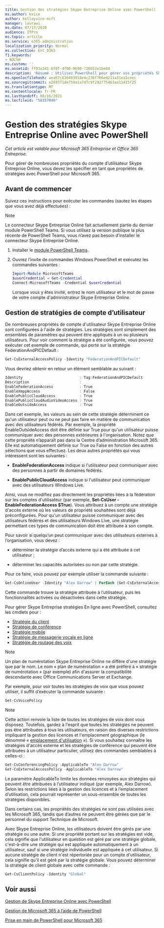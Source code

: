 ```yaml
---
title: Gestion des stratégies Skype Entreprise Online avec PowerShell
ms.author: kvice
author: kelleyvice-msft
manager: laurawi
ms.date: 07/17/2020
audience: ITPro
ms.topic: article
ms.service: o365-administration
localization_priority: Normal
ms.collection: Ent_O365
f1.keywords:
- NOCSH
ms.custom: ''
ms.assetid: ff93a341-6f0f-4f06-9690-726052e1be64
description: 'Résumé : Utilisez PowerShell pour gérer vos propriétés Skype Entreprise compte d’utilisateur En ligne avec des stratégies.'
ms.openlocfilehash: aea57c836403918e4c236f766ed211a31ea2ceec
ms.sourcegitcommit: e269371de759a1a747c9f292775463aa11415f25
ms.translationtype: MT
ms.contentlocale: fr-FR
ms.lasthandoff: 08/16/2021
ms.locfileid: "58357040"
---
```

# <a name="manage-skype-for-business-online-policies-with-powershell"></a>Gestion des stratégies Skype Entreprise Online avec PowerShell

*Cet article est valable pour Microsoft 365 Entreprise et Office 365 Entreprise.*

Pour gérer de nombreuses propriétés du compte d’utilisateur Skype Entreprise Online, vous devez les spécifier en tant que propriétés de stratégies avec PowerShell pour Microsoft 365.
  
## <a name="before-you-begin"></a>Avant de commencer

Suivez ces instructions pour exécuter les commandes (sautez les étapes que vous avez déjà effectuées) :

  > [!Note]
  > Le connecteur Skype Entreprise Online fait actuellement partie du dernier module PowerShell Teams. Si vous utilisez la version publique la plus récente de PowerShell Teams, vous n’avez pas besoin d’installer le connecteur Skype Entreprise Online.

1. Installer le [module PowerShell Teams](/microsoftteams/teams-powershell-install).
    
2. Ouvrez l’invite de commandes Windows PowerShell et exécutez les commandes suivantes : 

   ```powershell
   Import-Module MicrosoftTeams
   $userCredential = Get-Credential
   Connect-MicrosoftTeams -Credential $userCredential
   ```

   Lorsque vous y êtes invité, entrez le nom utilisateur et le mot de passe de votre compte d'administrateur Skype Entreprise Online.
    
## <a name="manage-user-account-policies"></a>Gestion de stratégies de compte d’utilisateur

De nombreuses propriétés de compte d'utilisateur Skype Entreprise Online sont configurées à l'aide de stratégies. Les stratégies sont simplement des ensembles de paramètres qui peuvent être appliqués à un ou plusieurs utilisateurs. Pour voir comment la stratégie a été configurée, vous pouvez exécuter cet exemple de commande, qui porte sur la stratégie FederationAndPICDefault :
  
```powershell
Get-CsExternalAccessPolicy -Identity "FederationAndPICDefault"
```

Vous devriez obtenir en retour un élément semblable au suivant :
  
```powershell
Identity                          : Tag:FederationAndPICDefault
Description                       :
EnableFederationAccess            : True
EnableXmppAccess                  : False
EnablePublicCloudAccess           : True
EnablePublicCloudAudioVideoAccess : True
EnableOutsideAccess               : True
```

Dans cet exemple, les valeurs au sein de cette stratégie déterminent ce qu'un utilisateur peut ou ne peut pas faire en matière de communication avec des utilisateurs fédérés. Par exemple, la propriété EnableOutsideAccess doit être définie sur True pour qu'un utilisateur puisse communiquer avec des personnes extérieures à l'organisation. Notez que cette propriété n’apparaît pas dans la Centre d’administration Microsoft 365. Elle est automatiquement définie sur True ou False en fonction des autres sélections que vous effectuez. Les deux autres propriétés qui vous intéressent sont les suivantes :
  
- **EnableFederationAccess** indique si l'utilisateur peut communiquer avec des personnes à partir de domaines fédérés.
    
- **EnablePublicCloudAccess** indique si l'utilisateur peut communiquer avec des utilisateurs Windows Live.
    
Ainsi, vous ne modifiez pas directement les propriétés liées à la fédération sur les comptes d'utilisateur (par exemple, **Set-CsUser -EnableFederationAccess $True**). Vous attribuez à un compte une stratégie d'accès externe où les valeurs de propriété souhaitées sont déjà préconfigurées. Pour qu'un utilisateur puisse communiquer avec des utilisateurs fédérés et des utilisateurs Windows Live, une stratégie permettant ces types de communication doit être attribuée à son compte.
  
Pour savoir si quelqu’un peut communiquer avec des utilisateurs externes à l’organisation, vous devez :
  
- déterminer la stratégie d’accès externe qui a été attribuée à cet utilisateur ;
    
- déterminer les capacités autorisées ou non par cette stratégie.
    
Pour ce faire, vous pouvez par exemple utiliser la commande suivante :
  
```powershell
Get-CsOnlineUser -Identity "Alex Darrow" | ForEach {Get-CsExternalAccessPolicy -Identity $_.ExternalAccessPolicy}
```

Cette commande trouve la stratégie attribuée à l’utilisateur, puis les fonctionnalités activées ou désactivées dans cette stratégie.
  
Pour gérer Skype Entreprise stratégies En ligne avec PowerShell, consultez les cmdlets pour :

- [Stratégie du client](/previous-versions//mt228132(v=technet.10)#client-policy-cmdlets)
- [Stratégie de conférence](/previous-versions//mt228132(v=technet.10)#conferencing-policy-cmdlets)
- [Stratégie mobile](/previous-versions//mt228132(v=technet.10)#mobile-policy-cmdlets)
- [Stratégie de messagerie vocale en ligne](/previous-versions//mt228132(v=technet.10)#online-voicemail-policy-cmdlets)
- [Stratégie de routage des voix](/previous-versions//mt228132(v=technet.10)#voice-routing-policy-cmdlets)


> [!NOTE]
> Un plan de numérotation Skype Entreprise Online ne diffère d'une stratégie que par le nom. Le nom « plan de numérotation » a été préféré à « stratégie de numérotation » (par exemple) afin d'assurer la compatibilité descendante avec Office Communications Server et Exchange. 
  
Par exemple, pour voir toutes les stratégies de voix que vous pouvez utiliser, il suffit d’exécuter la commande suivante :
  
```powershell
Get-CsVoicePolicy
```

> [!NOTE]
> Cette action renvoie la liste de toutes les stratégies de voix dont vous disposez. Toutefois, gardez à l'esprit que toutes les stratégies ne peuvent pas être attribuées à tous les utilisateurs, en raison des diverses restrictions impliquant la gestion des licences et l'emplacement géographique (le dénommé « [emplacement d'utilisation](/previous-versions/azure/dn194136(v=azure.100)) »). Si vous souhaitez connaître les stratégies d'accès externe et les stratégies de conférence qui peuvent être attribuées à un utilisateur particulier, utilisez des commandes semblables à celles-ci : 

```powershell
Get-CsConferencingPolicy -ApplicableTo "Alex Darrow"
Get-CsExternalAccessPolicy -ApplicableTo "Alex Darrow"
```

Le paramètre ApplicableTo limite les données renvoyées aux stratégies qui peuvent être attribuées à l’utilisateur indiqué (par exemple, Alex Darrow). Selon les restrictions liées à la gestion des licences et à l’emplacement d’utilisation, cela pourrait représenter un sous-ensemble de toutes les stratégies disponibles. 
  
Dans certains cas, les propriétés des stratégies ne sont pas utilisées avec les Microsoft 365, tandis que d’autres ne peuvent être gérées que par le personnel du support Technique de Microsoft. 
  
Avec Skype Entreprise Online, les utilisateurs doivent être gérés par une stratégie ou une autre. Si une propriété portant sur les stratégies est vide, cela signifie que l'utilisateur en question est géré par une stratégie globale, c'est-à-dire une stratégie qui est appliquée automatiquement à un utilisateur, sauf si une stratégie individuelle est appliquée à cet utilisateur. Si aucune stratégie de client n'est répertoriée pour un compte d'utilisateur, cela signifie qu'il est géré par la stratégie globale. Vous pouvez déterminer la stratégie de client globale avec cette commande :
  
```powershell
Get-CsClientPolicy -Identity "Global"
```

## <a name="see-also"></a>Voir aussi

[Gestion de Skype Entreprise Online avec PowerShell](manage-skype-for-business-online-with-microsoft-365-powershell.md)
  
[Gestion de Microsoft 365 à l’aide de PowerShell](manage-microsoft-365-with-microsoft-365-powershell.md)
  
[Prise en main de PowerShell pour Microsoft 365](getting-started-with-microsoft-365-powershell.md)